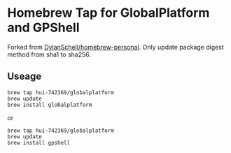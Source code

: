 # Homebrew Tap for GlobalPlatform and GPShell

Forked from [DylanSchell/homebrew-personal](https://github.com/DylanSchell/homebrew-personal). Only update package digest method from sha1 to sha256.

## Useage

```
brew tap hui-742369/globalplatform
brew update
brew install globalplatform
```

or

```
brew tap hui-742369/globalplatform
brew update
brew install gpshell
```
